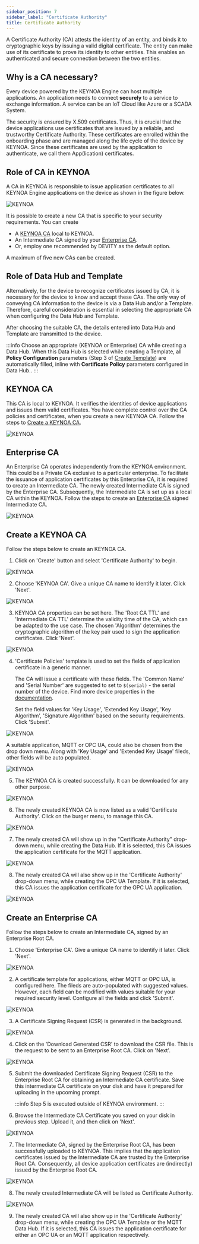 ```yaml
---
sidebar_position: 7
sidebar_label: "Certificate Authority"
title: Certificate Authority
---
```


A Certificate Authority (CA) attests the identity of an entity, and binds it to cryptographic keys by issuing a valid digital certificate. The entity can make use of its certificate to prove its identity to other entities. This enables an authenticated and secure connection between the two entities.

## Why is a CA necessary?

Every device powered by the KEYNOA Engine can host multiple applications.
An application needs to connect **securely** to a service to exchange information. A service can be an IoT Cloud like Azure or a SCADA System.
    
The security is ensured by X.509 certificates.
Thus, it is crucial that the device applications use certificates that are issued by a reliable, and trustworthy Certificate Authority.
These certificates are enrolled within the onboarding phase and are managed along the life cycle of the device by KEYNOA.
Since these certificates are used by the application to authenticate, we call them App(lication) certificates.

## Role of CA in KEYNOA

A CA in KEYNOA is responsible to issue application certificates to all KEYNOA Engine applications on the device as shown in the figure below. 

![KEYNOA](/img/KEYNOA/Role_of_CA_in_KEYNOA.png)



It is possible to create a new CA that is specific to your security requirements. You can create
- A [KEYNOA CA](#keynoa-ca) local to KEYNOA.
- An Intermediate CA signed by your  [Enterprise CA](#enterprise-ca).
- Or, employ one recommended by DEVITY as the default option.

A maximum of five new CAs can be created.

## Role of Data Hub and Template

Alternatively, for the device to recognize certificates issued by CA, it is necessary for the device to know and accept these CAs. The only way of conveying CA information to the device is via a Data Hub and/or a Template. Therefore, careful consideration is essential in selecting the appropriate CA when configuring the Data Hub and Template.

After choosing the suitable CA, the details entered into Data Hub and Template are transmitted to the device.

:::info 
Choose an appropriate (KEYNOA or Enterprise) CA while creating a Data Hub. When this Data Hub is selected while creating a Template, all **Policy Configuration** parameters (Step 3 of [Create Template](/tutorial/Thingsboard%20-%20Rule%20Engine/KEYNOA#create-template)) are automatically filled, inline with **Certificate Policy** parameters configured in Data Hub.. 
:::

## KEYNOA CA

This CA is local to KEYNOA. It verifies the identities of device applications and issues them valid certificates. You have complete control over the CA policies and certificates, when you create a new KEYNOA CA. Follow the steps to [Create a KEYNOA CA](#create-a-keynoa-ca). 

![KEYNOA](/img/KEYNOA\KEYNOA_CA_new.png)


## Enterprise CA

An Enterprise CA operates independently from the KEYNOA environment. This could be a Private CA exclusive to a particular enterprise. To facilitate the issuance of application certificates by this Enterprise CA, it is required to create an Intermediate CA. The newly created Intermediate CA is signed by the Enterprise CA. Subsequently, the Intermediate CA is set up as a local CA within the KEYNOA. Follow the steps to create an [Enterprise CA](#create-an-enterprise-ca) signed Intermediate CA.

<!-- To create an Intermediate CA, follow the steps below.  -->
![KEYNOA](/img/KEYNOA/Enterprise_CA_new.png)

## Create a KEYNOA CA

Follow the steps below to create an KEYNOA CA.

1. Click on 'Create' button and select 'Certificate Authority' to begin.

![KEYNOA](/img/KEYNOA/reference-doc/KEYNOA-CA/1-KEYNOA-CA-Start-Create-CA.png)

<!-- 2. Choose your expertise level as 'Beginner' or 'Expert'. 

![KEYNOA](/img/KEYNOA/reference-doc/KEYNOA-CA/2-KEYNOA-CA-Expertise-Level.png) -->

2. Choose 'KEYNOA CA'. Give a unique CA name to identify it later. Click 'Next'.

![KEYNOA](/img/KEYNOA/reference-doc/KEYNOA-CA/3-KEYNOA-CA-Choose-CA-Type.png)

3. KEYNOA CA properties can be set here. The 'Root  CA TTL' and 'Intermediate CA TTL' determine the validity time of the CA, which can be adapted to the use case. The chosen 'Algorithm' determines the cryptographic algorithm of the key pair used to sign the application certificates. Click 'Next'.

![KEYNOA](/img/KEYNOA/reference-doc/KEYNOA-CA/4-KEYNOA-CA-Set-CA-Properties.png)

4. 'Certificate Policies' template is used to set the fields of application certificate in a generic manner. 

    The CA will issue a certificate with these fields. The 'Common Name' and 'Serial Number' are suggested to set to `$(serial)` - the serial number of the device. Find more device properties in the [documentation](/reference/device-properties).
    
    Set the field values for 'Key Usage', 'Extended Key Usage', 'Key Algorithm', 'Signature Algorithm' based on the security requirements. Click 'Submit'.

![KEYNOA](/img/KEYNOA/reference-doc/KEYNOA-CA/5-KEYNOA-CA-Set-Cert-Policies.png)

A suitable application, MQTT or OPC UA, could also be chosen from the drop down menu. Along with 'Key Usage' and 'Extended Key Usage' fileds, other fields will be auto populated. 

![KEYNOA](/img/KEYNOA/reference-doc/KEYNOA-CA/4-Choose-Application.png)


5. The KEYNOA CA is created successfully. It can be downloaded for any other purpose. 

![KEYNOA](/img/KEYNOA/reference-doc/KEYNOA-CA/6-KEYNOA-CA-KEYNOA-CA-Finish.png)

6. The newly created KEYNOA CA is now listed as a valid 'Certificate Authority'. Click on the burger menu, to manage this CA. 

![KEYNOA](/img/KEYNOA/reference-doc/KEYNOA-CA/7-KEYNOA-CA-New-CA-Listed.png)

7. The newly created CA will show up in the "Certificate Authority" drop-down menu, while creating the Data Hub. If it is selected, this CA issues the application certificate for the MQTT application.

![KEYNOA](/img/KEYNOA/reference-doc/KEYNOA-CA/8-KEYNOA-CA-Use-New-CA-Data-Hub.png)

8. The newly created CA will also show up in the 'Certificate Authority' drop-down menu, while creating the OPC UA Template. If it is selected, this CA issues the application certificate for the OPC UA application.

![KEYNOA](/img/KEYNOA/reference-doc/KEYNOA-CA/9-KEYNOA-CA-Use-New-CA-Template.png)


<!-- [Go to Top](#why-a-ca-is-necessary) -->

## Create an Enterprise CA

Follow the steps below to create an Intermediate CA, signed by an Enterprise Root CA.

1. Choose 'Enterprise CA'. Give a unique CA name to identify it later. Click 'Next'.

![KEYNOA](/img/KEYNOA/reference-doc/Enterprise-CA/1-create-Ext-CA.png)


2. A certificate template for applications, either MQTT or OPC UA, is configured here. The fileds are auto-populated with suggested values. However, each field can be modified with values suitable for your required security level. Configure all the fields and click 'Submit'.

![KEYNOA](/img/KEYNOA/reference-doc/Enterprise-CA/3-Cert-Template.png)

3. A Certificate Signing Request (CSR) is generated in the background. 

![KEYNOA](/img/KEYNOA/reference-doc/Enterprise-CA/4-Send-CSR.png)

4. Click on the 'Download Generated CSR' to download the CSR file. This is the request to be sent to an Enterprise Root CA. Click on 'Next'.

![KEYNOA](/img/KEYNOA/reference-doc/Enterprise-CA/5-Download-CSR.png)

5. Submit the downloaded Certificate Signing Request (CSR) to the Enterprise Root CA for obtaining an Intermediate CA certificate. Save this intermediate CA certificate on your disk and have it prepared for uploading in the upcoming prompt.

    :::info
    Step 5 is executed outside of KEYNOA environment. 
    :::

6. Browse the Intermediate CA Certificate you saved on your disk in previous step. Upload it, and then click on 'Next'.

![KEYNOA](/img/KEYNOA/reference-doc/Enterprise-CA/6-Upload-Int-CA-Cert.png)

7. The Intermediate CA, signed by the Enterprise Root CA, has been successfully uploaded to KEYNOA. This implies that the application certificates issued by the Intermediate CA are trusted by the Enterprise Root CA. Consequently, all device application certificates are (indirectly) issued by the Enterprise Root CA.

![KEYNOA](/img/KEYNOA/reference-doc/Enterprise-CA/7-Upload-Successful.png)

8. The newly created Intermediate CA will be listed as Certificate Authority. 

![KEYNOA](/img/KEYNOA/reference-doc/Enterprise-CA/8-IntCA-Listed.png)

9. The newly created CA will also show up in the 'Certificate Authority' drop-down menu, while creating the OPC UA Template or the MQTT Data Hub. If it is selected, this CA issues the application certificate for either an OPC UA or an MQTT application respectively.




